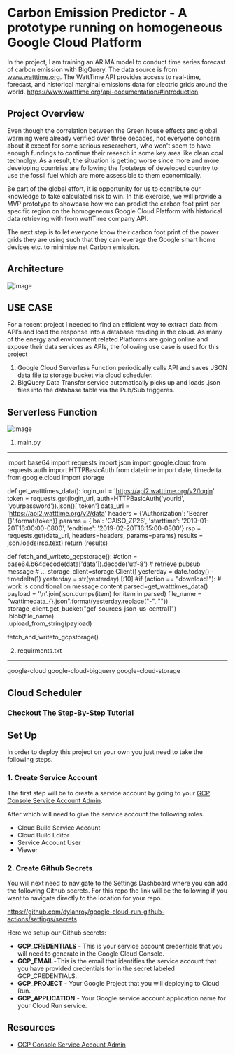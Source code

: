 # Carbon Emission Predictor - A prototype running on homogeneous Google Cloud Platform 
In the project, I am training an ARIMA model to conduct time series forecast of carbon emission with BigQuery. The data source is from www.watttime.org. The WattTime API provides access to real-time, forecast, and historical marginal emissions data for electric grids around the world. https://www.watttime.org/api-documentation/#introduction

## Project Overview
Even though the correlation between the Green house effects and global warming were already verified over three decades, not everyone concern about it except for some serious researchers, who won't seem to have enough fundings to continue their reseach in some key area like clean coal technolgy. As a result, the situation is getting worse since more and more developing countries are following the footsteps of developed country to use the fossil fuel which are more assessible to them economically. 

Be part of the global effort, it is opportunity for us to contribute our knowledge to take calculated risk to win. In this exercise, we will provide a MVP prototype to showcase how we can predict the carbon foot print per specific region on the homogeneous Google Cloud Platform with historical data retrieving with from wattTime company API. 

The next step is to let everyone know their carbon foot print of the power grids they are using such that they can leverage the Google smart home devices etc. to minimise net Carbon emission. 

## Architecture
![image](https://user-images.githubusercontent.com/11746291/120589268-972ba580-c406-11eb-8614-6a9b0f717fc8.png)

## USE CASE
For a recent project I needed to find an efficient way to extract data from API’s and load the response into a database residing in the cloud. As many of the energy and environment related Platforms are going online and expose their data services as APIs, the following use case is used for this project 
1. Google Cloud Serverless Function periodically calls API and saves JSON data file to storage bucket via cloud scheduler. 
2. BigQuery Data Transfer service automatically picks up  and loads .json files into the database table via the Pub/Sub triggeres.

## Serverless Function

![image](https://user-images.githubusercontent.com/11746291/120590542-ac093880-c408-11eb-90ed-35d5b8d08d64.png)

1. main.py
---------------------------------------------------------------------------------------------------------------
import base64
import requests 
import json 
import google.cloud 
from requests.auth import HTTPBasicAuth
from datetime import date, timedelta
from google.cloud import storage

def get_watttimes_data():
  login_url = 'https://api2.watttime.org/v2/login'
  token = requests.get(login_url, auth=HTTPBasicAuth('yourid', 'yourpassword')).json()['token']
  data_url = 'https://api2.watttime.org/v2/data'
  headers = {'Authorization': 'Bearer {}'.format(token)}
  params = {'ba': 'CAISO_ZP26', 
          'starttime': '2019-01-20T16:00:00-0800', 
          'endtime': '2019-02-20T16:15:00-0800'}
  rsp = requests.get(data_url, headers=headers, params=params)
  results = json.loads(rsp.text) 
  return (results)

def fetch_and_writeto_gcpstorage():
  #ction = base64.b64decode(data['data']).decode('utf-8') # retrieve pubsub message
    # ...
  storage_client=storage.Client()
  yesterday = date.today() - timedelta(1)
  yesterday = str(yesterday) [:10]
  #if (action == "download!"): # work is conditional on message content
  parsed=get_watttimes_data()
  payload = '\n'.join(json.dumps(item) for item in parsed)
  file_name = "wattimedata_{}.json".format(yesterday.replace("-", ""))
  storage_client.get_bucket("gcf-sources-json-us-central1") \
    .blob(file_name) \
    .upload_from_string(payload)

fetch_and_writeto_gcpstorage()

2. requirments.txt
---------------------------------------------------------------------------------------------------------------
google-cloud
google-cloud-bigquery
google-cloud-storage

## Cloud Scheduler



### [Checkout The Step-By-Step Tutorial](https://towardsdatascience.com/deploy-to-google-cloud-run-using-github-actions-590ecf957af0)

## Set Up
In order to deploy this project on your own you just need to take the following steps.

### 1. Create Service Account
The first step will be to create a service account by going to your [GCP Console Service Account Admin](https://console.cloud.google.com/iam-admin/serviceaccounts).

After which will need to give the service account the following roles.
 - Cloud Build Service Account
 - Cloud Build Editor
 - Service Account User
 - Viewer

### 2. Create Github Secrets
You will next need to navigate to the Settings Dashboard where you can add the following Github secrets. For this repo the link will be the following if you want to navigate directly to the location for your repo.


https://github.com/dylanroy/google-cloud-run-github-actions/settings/secrets

Here we setup our Github secrets:  
 - **GCP_CREDENTIALS** - This is your service account credentials that you will need to generate in the Google Cloud Console.  
 - **GCP_EMAIL** - This is the email that identifies the service account that you have provided credentials for in the secret labeled GCP_CREDENTIALS.
 - **GCP_PROJECT** - Your Google Project that you will deploying to Cloud Run.  
 - **GCP_APPLICATION** - Your Google service account application name for your Cloud Run service.

## Resources
 - [GCP Console Service Account Admin](https://console.cloud.google.com/iam-admin/serviceaccounts)
